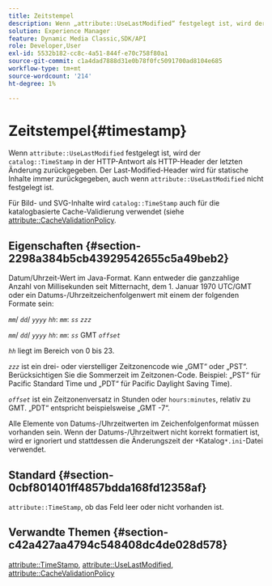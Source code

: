 ```yaml
---
title: Zeitstempel
description: Wenn „attribute::UseLastModified“ festgelegt ist, wird der Wert „catalog::TimeStamp“ in der HTTP-Antwort als HTTP-Header „Last-Modified“ zurückgegeben.
solution: Experience Manager
feature: Dynamic Media Classic,SDK/API
role: Developer,User
exl-id: 5532b182-cc8c-4a51-844f-e70c758f80a1
source-git-commit: c1a4dad7888d31e0b78f0fc5091700ad8104e685
workflow-type: tm+mt
source-wordcount: '214'
ht-degree: 1%

---
```


# Zeitstempel{#timestamp}

Wenn `attribute::UseLastModified` festgelegt ist, wird der `catalog::TimeStamp` in der HTTP-Antwort als HTTP-Header der letzten Änderung zurückgegeben. Der Last-Modified-Header wird für statische Inhalte immer zurückgegeben, auch wenn `attribute::UseLastModified` nicht festgelegt ist.

Für Bild- und SVG-Inhalte wird `catalog::TimeStamp` auch für die katalogbasierte Cache-Validierung verwendet (siehe [attribute::CacheValidationPolicy](/help/aem-is-ir-api/is-api/image-catalog/image-serving-api-ref/c-image-catalog-reference/c-attributes-reference/r-cachevalidationpolicy.md).

## Eigenschaften {#section-2298a384b5cb43929542655c5a49beb2}

Datum/Uhrzeit-Wert im Java-Format. Kann entweder die ganzzahlige Anzahl von Millisekunden seit Mitternacht, dem 1. Januar 1970 UTC/GMT oder ein Datums-/Uhrzeitzeichenfolgenwert mit einem der folgenden Formate sein:

*`mm`*/ *`dd`*/ *`yyyy`* *`hh`*: *`mm`*: *`ss`* *`zzz`*

*`mm`*/ *`dd`*/ *`yyyy`* *`hh`*: *`mm`*: *`ss`* GMT *`offset`*

*`hh`* liegt im Bereich von 0 bis 23.

*`zzz`* ist ein drei- oder vierstelliger Zeitzonencode wie „GMT“ oder „PST“. Berücksichtigen Sie die Sommerzeit im Zeitzonen-Code. Beispiel: „PST“ für Pacific Standard Time und „PDT“ für Pacific Daylight Saving Time).

*`offset`* ist ein Zeitzonenversatz in Stunden oder `hours:minutes`, relativ zu GMT. „PDT“ entspricht beispielsweise „GMT -7“.

Alle Elemente von Datums-/Uhrzeitwerten im Zeichenfolgenformat müssen vorhanden sein. Wenn der Datums-/Uhrzeitwert nicht korrekt formatiert ist, wird er ignoriert und stattdessen die Änderungszeit der `*`Katalog`*.ini`-Datei verwendet.

## Standard {#section-0cbf801401ff4857bdda168fd12358af}

`attribute::TimeStamp`, ob das Feld leer oder nicht vorhanden ist.

## Verwandte Themen {#section-c42a427aa4794c548408dc4de028d578}

[attribute::TimeStamp](../../../../../../is-api/image-catalog/image-serving-api-ref/c-image-catalog-reference/c-attributes-reference/r-timestamp.md#reference-4213c599a64942ee8cb9d80696b08296), [attribute::UseLastModified](../../../../../../is-api/image-catalog/image-serving-api-ref/c-image-catalog-reference/c-attributes-reference/r-uselastmodified.md#reference-73ecc421e6864a38aec5a4775f06b8e8), [attribute::CacheValidationPolicy](../../../../../../is-api/image-catalog/image-serving-api-ref/c-image-catalog-reference/c-attributes-reference/r-cachevalidationpolicy.md#reference-e55e52fd749041718a9af69fa2027b57)
